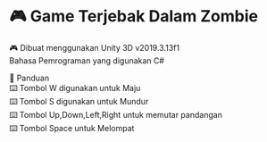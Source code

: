 # :video_game: Game Terjebak Dalam Zombie

:video_game: Dibuat menggunakan Unity 3D v2019.3.13f1\
Bahasa Pemrograman yang digunakan C#

:open_book: Panduan\
:keyboard: Tombol W digunakan untuk Maju\
:keyboard: Tombol S digunakan untuk Mundur\
:keyboard: Tombol Up,Down,Left,Right untuk memutar pandangan\
:keyboard: Tombol Space untuk Melompat

